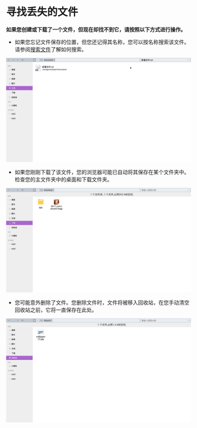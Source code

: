 # 寻找丢失的文件

**如果您创建或下载了一个文件，但现在却找不到它，请按照以下方式进行操作。**

- 如果您忘记文件保存的位置，但您还记得其名称，您可以按名称搜索该文件。请参阅[搜索文件](../soft/%E6%90%9C%E7%B4%A2%E6%96%87%E4%BB%B6.md)了解如何搜索。

![](../pic/soft/filemanager/search_result.png)

- 如果您刚刚下载了该文件，您的浏览器可能已自动将其保存在某个文件夹中。检查您的主文件夹中的桌面和下载文件夹。

![](../pic/soft/filemanager/downloads.png)

- 您可能意外删除了文件。您删除文件时，文件将被移入回收站，在您手动清空回收站之前，它将一直保存在此处。

![](../pic/soft/filemanager/recyclefile.png)
